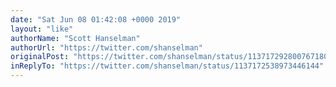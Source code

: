 ```yaml
---
date: "Sat Jun 08 01:42:08 +0000 2019"
layout: "like"
authorName: "Scott Hanselman"
authorUrl: "https://twitter.com/shanselman"
originalPost: "https://twitter.com/shanselman/status/1137172928007671809"
inReplyTo: "https://twitter.com/shanselman/status/1137172538973446144"
---
```

